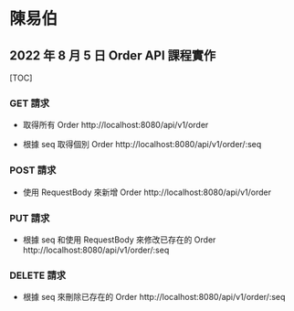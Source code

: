 # 陳易伯

## 2022 年 8 月 5 日 Order API 課程實作
[TOC]

### GET 請求

* 取得所有 Order
http://localhost:8080/api/v1/order

* 根據 seq 取得個別 Order
http://localhost:8080/api/v1/order/:seq

### POST 請求

* 使用 RequestBody 來新增 Order
http://localhost:8080/api/v1/order

### PUT 請求

* 根據 seq 和使用 RequestBody 來修改已存在的 Order
http://localhost:8080/api/v1/order/:seq

### DELETE 請求

* 根據 seq 來刪除已存在的 Order
http://localhost:8080/api/v1/order/:seq